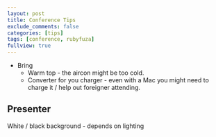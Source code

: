 ```yaml
---
layout: post
title: Conference Tips
exclude_comments: false
categories: [tips]
tags: [conference, rubyfuza]
fullview: true
---
```


* Bring
  * Warm top - the aircon might be too cold.
  * Converter for you charger - even with a Mac you might need to charge it / help out foreigner attending.

Presenter
---------
White / black background - depends on lighting
